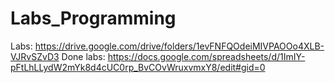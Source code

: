 # Labs_Programming
Labs: https://drive.google.com/drive/folders/1evFNFQOdeiMIVPAOOo4XLB-VJRvSZvD3
Done labs: https://docs.google.com/spreadsheets/d/1ImIY-pFtLhLLydW2mYk8d4cUC0rp_BvCOvWruxvmxY8/edit#gid=0
